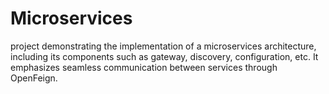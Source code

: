 # Microservices
project demonstrating the implementation of a microservices architecture, including its components such as gateway, discovery, configuration, etc. It emphasizes seamless communication between services through OpenFeign.

